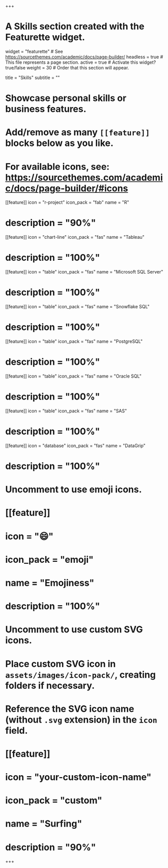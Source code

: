 +++
# A Skills section created with the Featurette widget.
widget = "featurette"  # See https://sourcethemes.com/academic/docs/page-builder/
headless = true  # This file represents a page section.
active = true  # Activate this widget? true/false
weight = 30  # Order that this section will appear.

title = "Skills"
subtitle = ""

# Showcase personal skills or business features.
# 
# Add/remove as many `[[feature]]` blocks below as you like.
# 
# For available icons, see: https://sourcethemes.com/academic/docs/page-builder/#icons

[[feature]]
  icon = "r-project"
  icon_pack = "fab"
  name = "R"
  # description = "90%"
  
[[feature]]
  icon = "chart-line"
  icon_pack = "fas"
  name = "Tableau"
  # description = "100%"  
  
[[feature]]
  icon = "table"
  icon_pack = "fas"
  name = "Microsoft SQL Server"
  # description = "100%"  
  
[[feature]]
  icon = "table"
  icon_pack = "fas"
  name = "Snowflake SQL"
  # description = "100%"  
  
[[feature]]
  icon = "table"
  icon_pack = "fas"
  name = "PostgreSQL"
  # description = "100%"  
  
[[feature]]
  icon = "table"
  icon_pack = "fas"
  name = "Oracle SQL"
  # description = "100%"
  
[[feature]]
  icon = "table"
  icon_pack = "fas"
  name = "SAS"
  # description = "100%"   

[[feature]]
  icon = "database"
  icon_pack = "fas"
  name = "DataGrip"
  # description = "100%"
  
# Uncomment to use emoji icons.
# [[feature]]
#  icon = ":smile:"
#  icon_pack = "emoji"
#  name = "Emojiness"
#  description = "100%"  

# Uncomment to use custom SVG icons.
# Place custom SVG icon in `assets/images/icon-pack/`, creating folders if necessary.
# Reference the SVG icon name (without `.svg` extension) in the `icon` field.
# [[feature]]
#  icon = "your-custom-icon-name"
#  icon_pack = "custom"
#  name = "Surfing"
#  description = "90%"

+++
